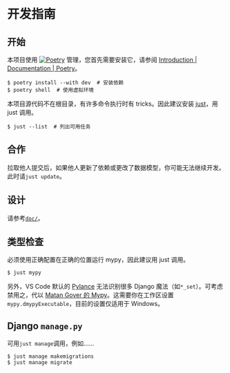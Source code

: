 # 开发指南

## 开始

本项目使用 [![Poetry](https://img.shields.io/endpoint?url=https://python-poetry.org/badge/v0.json)](https://python-poetry.org/) 管理，您首先需要安装它，请参阅 [Introduction | Documentation | Poetry](https://python-poetry.org/docs/#installation)。

```shell
$ poetry install --with dev  # 安装依赖
$ poetry shell  # 使用虚拟环境
```

本项目源代码不在根目录，有许多命令执行时有 tricks。因此建议安装 [just](https://just.systems/man/en/chapter_1.html)，用 just 调用。

```shell
$ just --list  # 列出可用任务
```

## 合作

拉取他人提交后，如果他人更新了依赖或更改了数据模型，你可能无法继续开发。此时请`just update`。

## 设计

请参考[`doc/`](./doc/)。

## 类型检查

必须使用正确配置在正确的位置运行 mypy，因此建议用 just 调用。

```shell
$ just mypy
```

另外，VS Code 默认的 [Pylance](https://marketplace.visualstudio.com/items?itemName=ms-python.vscode-pylance) 无法识别很多 Django 魔法（如`*_set`）。可考虑禁用之，代以 [Matan Gover 的 Mypy](https://marketplace.visualstudio.com/items?itemName=matangover.mypy)。这需要你在工作区设置`mypy.dmypyExecutable`，目前的设置仅适用于 Windows。

## Django `manage.py`

可用`just manage`调用，例如……

```shell
$ just manage makemigrations
$ just manage migrate
```

